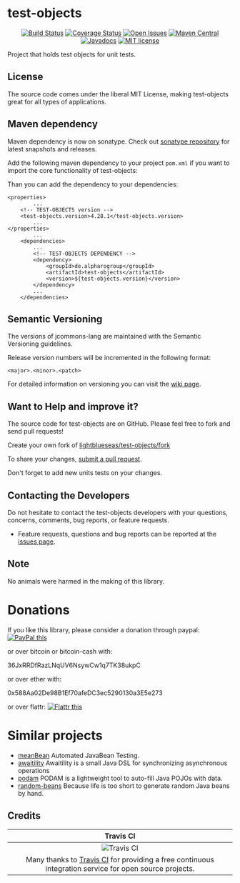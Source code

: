 # test-objects

<div align="center">

[![Build Status](https://travis-ci.org/lightblueseas/test-objects.svg?branch=master)](https://travis-ci.org/lightblueseas/test-objects)
[![Coverage Status](https://coveralls.io/repos/github/lightblueseas/test-objects/badge.svg?branch=master)](https://coveralls.io/github/lightblueseas/test-objects?branch=master)
[![Open Issues](https://img.shields.io/github/issues/lightblueseas/test-objects.svg?style=flat)](https://github.com/lightblueseas/test-objects/issues) 
[![Maven Central](https://maven-badges.herokuapp.com/maven-central/de.alpharogroup/test-objects/badge.svg)](https://maven-badges.herokuapp.com/maven-central/de.alpharogroup/test-objects)
[![Javadocs](http://www.javadoc.io/badge/de.alpharogroup/test-objects.svg)](http://www.javadoc.io/doc/de.alpharogroup/test-objects)
[![MIT license](http://img.shields.io/badge/license-MIT-brightgreen.svg?style=flat)](http://opensource.org/licenses/MIT)

</div>

Project that holds test objects for unit tests.

## License

The source code comes under the liberal MIT License, making test-objects great for all types of applications.

## Maven dependency

Maven dependency is now on sonatype.
Check out [sonatype repository](https://oss.sonatype.org/index.html#nexus-search;gav~de.alpharogroup~test-objects~~~) for latest snapshots and releases.

Add the following maven dependency to your project `pom.xml` if you want to import the core functionality of test-objects:

Than you can add the dependency to your dependencies:

	<properties>
			...
		<!-- TEST-OBJECTS version -->
		<test-objects.version>4.28.1</test-objects.version>
			...
	</properties>
			...
		<dependencies>
			...
			<!-- TEST-OBJECTS DEPENDENCY -->
			<dependency>
				<groupId>de.alpharogroup</groupId>
				<artifactId>test-objects</artifactId>
				<version>${test-objects.version}</version>
			</dependency>
			...
		</dependencies>

## Semantic Versioning

The versions of jcommons-lang are maintained with the Semantic Versioning guidelines.

Release version numbers will be incremented in the following format:

`<major>.<minor>.<patch>`

For detailed information on versioning you can visit the [wiki page](https://github.com/lightblueseas/mvn-parent-projects/wiki/Semantic-Versioning).

## Want to Help and improve it? ###

The source code for test-objects are on GitHub. Please feel free to fork and send pull requests!

Create your own fork of [lightblueseas/test-objects/fork](https://github.com/lightblueseas/test-objects/fork)

To share your changes, [submit a pull request](https://github.com/lightblueseas/test-objects/pull/new/develop).

Don't forget to add new units tests on your changes.

## Contacting the Developers

Do not hesitate to contact the test-objects developers with your questions, concerns, comments, bug reports, or feature requests.
- Feature requests, questions and bug reports can be reported at the [issues page](https://github.com/lightblueseas/test-objects/issues).

## Note

No animals were harmed in the making of this library.

# Donations

If you like this library, please consider a donation through paypal: <a href="https://www.paypal.com/cgi-bin/webscr?cmd=_s-xclick&hosted_button_id=B37J9DZF6G9ZC" target="_blank">
<img src="https://www.paypalobjects.com/en_US/GB/i/btn/btn_donateCC_LG.gif" alt="PayPal this" title="PayPal – The safer, easier way to pay online!" border="0" />
</a>

or over bitcoin or bitcoin-cash with:

36JxRRDfRazLNqUV6NsywCw1q7TK38ukpC

or over ether with:

0x588Aa02De98B1Ef70afeDC3ec5290130a3E5e273

or over flattr: 
<a href="https://flattr.com/submit/auto?fid=r7vp62&url=https%3A%2F%2Fgithub.com%2Flightblueseas%2Ftest-objects" target="_blank">
<img src="http://api.flattr.com/button/flattr-badge-large.png" alt="Flattr this" title="Flattr this" border="0" />
</a>

# Similar projects

- [meanBean](http://meanbean.sourceforge.net/) Automated JavaBean Testing.
- [awaitility](https://github.com/awaitility/awaitility) Awaitility is a small Java DSL for synchronizing asynchronous operations
- [podam](https://github.com/devopsfolks/podam) PODAM is a lightweight tool to auto-fill Java POJOs with data.
- [random-beans](https://github.com/benas/random-beans) Because life is too short to generate random Java beans by hand.

## Credits

|Travis CI|
|:-:|
|![Travis CI](https://travis-ci.com/images/logos/TravisCI-Full-Color.png)|
|Many thanks to [Travis CI](https://travis-ci.org) for providing a free continuous integration service for open source projects.|
